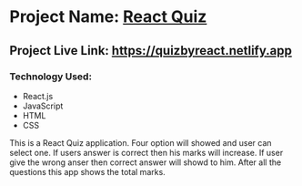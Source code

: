 # Project Name: [React Quiz](https://quizbyreact.netlify.app)

## Project Live Link: https://quizbyreact.netlify.app

### Technology Used:
- React.js
- JavaScript
- HTML
- CSS

<p>
This is a React Quiz application. Four option will showed and user can select one. If users answer is correct then his marks will increase. If user give the wrong anser then correct answer will showd to him. After all the questions this app shows the total marks.
</p>
